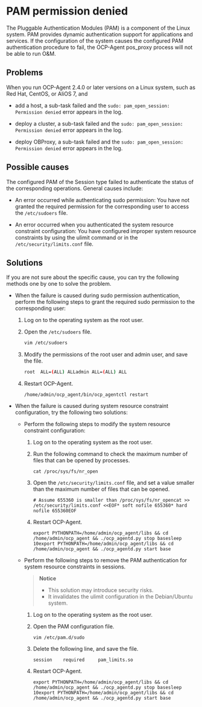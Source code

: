 # PAM permission denied

The Pluggable Authentication Modules (PAM) is a component of the Linux system. PAM provides dynamic authentication support for applications and services. If the configuration of the system causes the configured PAM authentication procedure to fail, the OCP-Agent pos_proxy process will not be able to run O&M.

## Problems

When you run OCP-Agent 2.4.0 or later versions on a Linux system, such as Red Hat, CentOS, or AliOS 7, and

* add a host, a sub-task failed and the `sudo: pam_open_session: Permission denied` error appears in the log.

* deploy a cluster, a sub-task failed and the `sudo: pam_open_session: Permission denied` error appears in the log.

* deploy OBProxy, a sub-task failed and the `sudo: pam_open_session: Permission denied` error appears in the log.

## Possible causes

The configured PAM of the Session type failed to authenticate the status of the corresponding operations. General causes include:

* An error occurred while authenticating sudo permission: You have not granted the required permission for the corresponding user to access the `/etc/sudoers` file.

* An error occurred when you authenticated the system resource constraint configuration: You have configured improper system resource constraints by using the ulimit command or in the `/etc/security/limits.conf` file.

## Solutions

If you are not sure about the specific cause, you can try the following methods one by one to solve the problem.

* When the failure is caused during sudo permission authentication, perform the following steps to grant the required sudo permission to the corresponding user:

  1. Log on to the operating system as the root user.

  2. Open the `/etc/sudoers` file.

     ```bash
     vim /etc/sudoers
     ```

  3. Modify the permissions of the root user and admin user, and save the file.

     ```bash
     root  ALL=(ALL) ALLadmin ALL=(ALL) ALL
     ```

  4. Restart OCP-Agent.

     ```shell
     /home/admin/ocp_agent/bin/ocp_agentctl restart
     ```

* When the failure is caused during system resource constraint configuration, try the following two solutions:

  * Perform the following steps to modify the system resource constraint configuration:

    1. Log on to the operating system as the root user.

    2. Run the following command to check the maximum number of files that can be opened by processes.

       ```shell
       cat /proc/sys/fs/nr_open
       ```

    3. Open the `/etc/security/limits.conf` file, and set a value smaller than the maximum number of files that can be opened.

       ```shell
       # Assume 655360 is smaller than /proc/sys/fs/nr_opencat >> /etc/security/limits.conf <<EOF* soft nofile 655360* hard nofile 655360EOF
       ```

    4. Restart OCP-Agent.

       ```shell
       export PYTHONPATH=/home/admin/ocp_agent/libs && cd /home/admin/ocp_agent && ./ocp_agentd.py stop basesleep 10export PYTHONPATH=/home/admin/ocp_agent/libs && cd /home/admin/ocp_agent && ./ocp_agentd.py start base
       ```

  * Perform the following steps to remove the PAM authentication for system resource constraints in sessions.

    > **Notice**
    >
    > * This solution may introduce security risks.
    > * It invalidates the ulimit configuration in the Debian/Ubuntu system.

    1. Log on to the operating system as the root user.

    2. Open the PAM configuration file.

       ```shell
       vim /etc/pam.d/sudo
       ```

    3. Delete the following line, and save the file.

       ```shell
       session    required     pam_limits.so
       ```

    4. Restart OCP-Agent.

       ```shell
       export PYTHONPATH=/home/admin/ocp_agent/libs && cd /home/admin/ocp_agent && ./ocp_agentd.py stop basesleep 10export PYTHONPATH=/home/admin/ocp_agent/libs && cd /home/admin/ocp_agent && ./ocp_agentd.py start base
       ```
